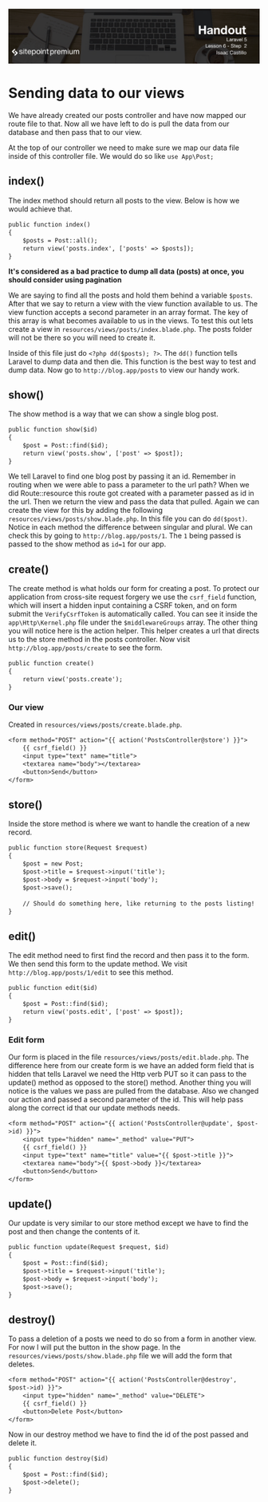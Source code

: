 ![](Laravel_5_Basics_handouts/headings/6.2.png)

# Sending data to our views

We have already created our posts controller and have now mapped our route file to that. Now all we have left to do is pull the data from our database and then pass that to our view.

At the top of our controller we need to make sure we map our data file inside of this controller file. We would do so like `use App\Post;`

## index()

The index method should return all posts to the view. Below is how we would achieve that.

```
public function index()
{
	$posts = Post::all();
	return view('posts.index', ['posts' => $posts]);
}
```
**It's considered as a bad practice to dump all data (posts) at once, you should consider using pagination**

We are saying to find all the posts and hold them behind a variable `$posts`. After that we say to return a view with the view function available to us. The view function accepts a second parameter in an array format. The key of this array is what becomes available to us in the views. To test this out lets create a view in `resources/views/posts/index.blade.php`. The posts folder will not be there so you will need to create it.

Inside of this file just do `<?php dd($posts); ?>`. The `dd()` function tells Laravel to dump data and then die. This function is the best way to test and dump data. Now go to `http://blog.app/posts` to view our handy work.

## show()

The show method is a way that we can show a single blog post.

```
public function show($id)
{
	$post = Post::find($id);
	return view('posts.show', ['post' => $post]);
}
```

We tell Laravel to find one blog post by passing it an id. Remember in routing when we were able to pass a parameter to the url path? When we did Route::resource this route got created with a parameter passed as id in the url. Then we return the view and pass the data that pulled. Again we can create the view for this by adding the following `resources/views/posts/show.blade.php`. In this file you can do `dd($post)`. Notice in each method the difference between singular and plural. We can check this by going to `http://blog.app/posts/1`. The `1` being passed is passed to the show method as `id=1` for our app.

## create()

The create method is what holds our form for creating a post. To protect our application from cross-site request forgery we use the `csrf_field` function, which will insert a hidden input containing a CSRF token, and on form submit the `VerifyCsrfToken` is automatically called. You can see it inside the `app\Http\Kernel.php` file under the `$middlewareGroups` array. The other thing you will notice here is the action helper. This helper creates a url that directs us to the store method in the posts controller. Now visit `http://blog.app/posts/create` to see the form.

```
public function create()
{
	return view('posts.create');
}
```

### Our view

Created in `resources/views/posts/create.blade.php`.

```
<form method="POST" action="{{ action('PostsController@store') }}">
	{{ csrf_field() }}
	<input type="text" name="title">
	<textarea name="body"></textarea>
	<button>Send</button>
</form>
```

## store()

Inside the store method is where we want to handle the creation of a new record.

```
public function store(Request $request)
{
	$post = new Post;
	$post->title = $request->input('title');
	$post->body = $request->input('body');
	$post->save();

    // Should do something here, like returning to the posts listing!
}
```

## edit()

The edit method need to first find the record and then pass it to the form. We then send this form to the update method. We visit `http://blog.app/posts/1/edit` to see this method.

```
public function edit($id)
{
	$post = Post::find($id);
	return view('posts.edit', ['post' => $post]);
}
```

### Edit form

Our form is placed in the file `resources/views/posts/edit.blade.php`. The difference here from our create form is we have an added form field that is hidden that tells Laravel we need the Http verb PUT so it can pass to the update() method as opposed to the store() method. Another thing you will notice is the values we pass are pulled from the database. Also we changed our action and passed a second parameter of the id. This will help pass along the correct id that our update methods needs.

```
<form method="POST" action="{{ action('PostsController@update', $post->id) }}">
    <input type="hidden" name="_method" value="PUT">
    {{ csrf_field() }}
    <input type="text" name="title" value="{{ $post->title }}">
    <textarea name="body">{{ $post->body }}</textarea>
    <button>Send</button>
</form>
```

## update()

Our update is very similar to our store method except we have to find the post and then change the contents of it.

```
public function update(Request $request, $id)
{
	$post = Post::find($id);
	$post->title = $request->input('title');
	$post->body = $request->input('body');
	$post->save();
}
```

## destroy()

To pass a deletion of a posts we need to do so from a form in another view. For now I will put the button in the show page. In the `resources/views/posts/show.blade.php` file we will add the form that deletes.

```
<form method="POST" action="{{ action('PostsController@destroy', $post->id) }}">
    <input type="hidden" name="_method" value="DELETE">
    {{ csrf_field() }}
    <button>Delete Post</button>
</form>
```

Now in our destroy method we have to find the id of the post passed and delete it.

```
public function destroy($id)
{
	$post = Post::find($id);
	$post->delete();
}
```
